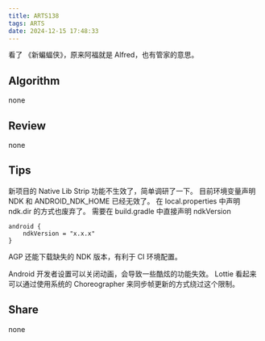 ```yaml
---
title: ARTS138
tags: ARTS
date: 2024-12-15 17:48:33
---
```


看了 《新蝙蝠侠》，原来阿福就是 Alfred，也有管家的意思。
<!-- more -->

## Algorithm

none

## Review

none

## Tips
新项目的 Native Lib Strip 功能不生效了，简单调研了一下。
目前环境变量声明 NDK 和 ANDROID_NDK_HOME 已经无效了。
在 local.properties 中声明 ndk.dir 的方式也废弃了。
需要在 build.gradle 中直接声明 ndkVersion
```
android {
    ndkVersion = "x.x.x"
}
```
AGP 还能下载缺失的 NDK 版本，有利于 CI 环境配置。

Android 开发者设置可以关闭动画，会导致一些酷炫的功能失效。
Lottie 看起来可以通过使用系统的 Choreographer 来同步帧更新的方式绕过这个限制。

## Share

none

